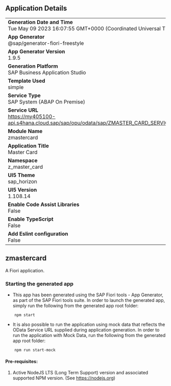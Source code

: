 ## Application Details
|               |
| ------------- |
|**Generation Date and Time**<br>Tue May 09 2023 16:07:55 GMT+0000 (Coordinated Universal Time)|
|**App Generator**<br>@sap/generator-fiori-freestyle|
|**App Generator Version**<br>1.9.5|
|**Generation Platform**<br>SAP Business Application Studio|
|**Template Used**<br>simple|
|**Service Type**<br>SAP System (ABAP On Premise)|
|**Service URL**<br>https://my405100-api.s4hana.cloud.sap/sap/opu/odata/sap/ZMASTER_CARD_SERVICE_BIN
|**Module Name**<br>zmastercard|
|**Application Title**<br>Master Card|
|**Namespace**<br>z_master_card|
|**UI5 Theme**<br>sap_horizon|
|**UI5 Version**<br>1.108.14|
|**Enable Code Assist Libraries**<br>False|
|**Enable TypeScript**<br>False|
|**Add Eslint configuration**<br>False|

## zmastercard

A Fiori application.

### Starting the generated app

-   This app has been generated using the SAP Fiori tools - App Generator, as part of the SAP Fiori tools suite.  In order to launch the generated app, simply run the following from the generated app root folder:

```
    npm start
```

- It is also possible to run the application using mock data that reflects the OData Service URL supplied during application generation.  In order to run the application with Mock Data, run the following from the generated app root folder:

```
    npm run start-mock
```

#### Pre-requisites:

1. Active NodeJS LTS (Long Term Support) version and associated supported NPM version.  (See https://nodejs.org)


